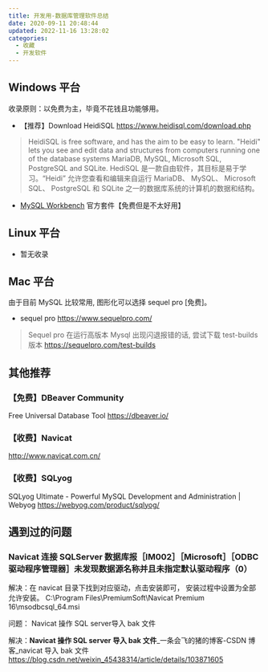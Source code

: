```yaml
---
title: 开发用-数据库管理软件总结
date: 2020-09-11 20:48:44
updated: 2022-11-16 13:28:02
categories:
  - 收藏
  - 开发软件
---
```


## Windows 平台

收录原则：以免费为主，毕竟不花钱且功能够用。

* 【推荐】Download HeidiSQL
<https://www.heidisql.com/download.php>

> HeidiSQL is free software, and has the aim to be easy to learn. "Heidi" lets you see and edit data and structures from computers running one of the database systems MariaDB, MySQL, Microsoft SQL, PostgreSQL and SQLite.
> HediSQL 是一款自由软件，其目标是易于学习。“Heidi” 允许您查看和编辑来自运行 MariaDB、 MySQL、 Microsoft SQL、 PostgreSQL 和 SQLite 之一的数据库系统的计算机的数据和结构。

* [MySQL Workbench](https://dev.mysql.com/downloads/workbench/) 官方套件【免费但是不太好用】

## Linux 平台

* 暂无收录

## Mac 平台

由于目前 MySQL 比较常用, 图形化可以选择 sequel pro [免费]。

* sequel pro
<https://www.sequelpro.com/>

> Sequel pro 在运行高版本 Mysql 出现闪退报错的话, 尝试下载 test-builds 版本 <https://sequelpro.com/test-builds>

## 其他推荐

### 【免费】DBeaver Community

Free Universal Database Tool <https://dbeaver.io/>

### 【收费】Navicat

<http://www.navicat.com.cn/>

### 【收费】SQLyog

SQLyog Ultimate - Powerful MySQL Development and Administration | Webyog
<https://webyog.com/product/sqlyog/>

## 遇到过的问题

### Navicat 连接 SQLServer 数据库报［IM002］［Microsoft］［ODBC 驱动程序管理器］未发现数据源名称并且未指定默认驱动程序（0）

解决：在 navicat 目录下找到对应驱动，点击安装即可， 安装过程中设置为全部允许安装。
C:\Program Files\PremiumSoft\Navicat Premium 16\msodbcsql_64.msi

问题： Navicat 操作 SQL server导入 bak 文件

解决：**Navicat 操作 SQL server 导入 bak 文件**_一条会飞的猪的博客-CSDN 博客_navicat 导入 bak 文件
<https://blog.csdn.net/weixin_45438314/article/details/103871605>
